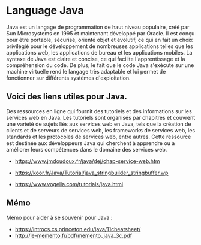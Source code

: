 # Language Java

Java est un langage de programmation de haut niveau populaire, créé par Sun Microsystems en 1995 et maintenant développé par Oracle. Il est conçu pour être portable, sécurisé, orienté objet et évolutif, ce qui en fait un choix privilégié pour le développement de nombreuses applications telles que les applications web, les applications de bureau et les applications mobiles. La syntaxe de Java est claire et concise, ce qui facilite l'apprentissage et la compréhension du code. De plus, le fait que le code Java s'exécute sur une machine virtuelle rend le langage très adaptable et lui permet de fonctionner sur différents systèmes d'exploitation.

## Voici des liens utiles pour Java.

Des ressources en ligne qui fournit des tutoriels et des informations sur les services web en Java. Les tutoriels sont organisés par chapitres et couvrent une variété de sujets liés aux services web en Java, tels que la création de clients et de serveurs de services web, les frameworks de services web, les standards et les protocoles de services web, entre autres. Cette ressource est destinée aux développeurs Java qui cherchent à apprendre ou à améliorer leurs compétences dans le domaine des services web.

- https://www.jmdoudoux.fr/java/dej/chap-service-web.htm

- https://koor.fr/Java/Tutorial/java_stringbuilder_stringbuffer.wp

- https://www.vogella.com/tutorials/java.html

## Mémo

Mémo pour aider à se souvenir pour Java :

- https://introcs.cs.princeton.edu/java/11cheatsheet/
- http://le-memento.fr/pdf/memento_java_3c.pdf
